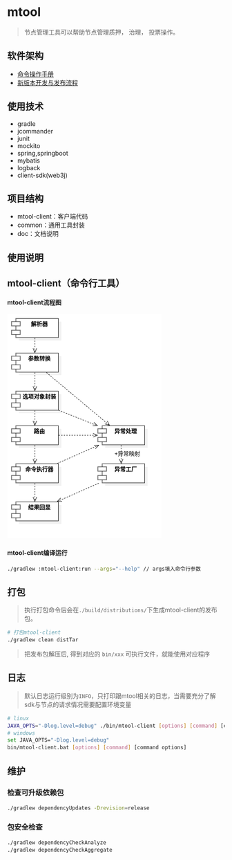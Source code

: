 # mtool
> 节点管理工具可以帮助节点管理质押， 治理， 投票操作。
## 软件架构

- [命令操作手册](./docs/命令操作手册.txt)
- [新版本开发与发布流程](./docs/新版本开发与发布流程.md)


## 使用技术

- gradle
- jcommander
- junit
- mockito
- spring,springboot
- mybatis
- logback
- client-sdk(web3j)

## 项目结构

- mtool-client：客户端代码
- common：通用工具封装
- doc：文档说明



## 使用说明

## mtool-client（命令行工具）

#### mtool-client流程图

![mtool-client组件图.png](./docs/images/mtool-client组件图.png)

#### mtool-client编译运行
```bash
./gradlew :mtool-client:run --args="--help" // args填入命令行参数
```


## 打包
> 执行打包命令后会在`./build/distributions/`下生成mtool-client的发布包。
```bash
# 打包mtool-client
./gradlew clean distTar
```

> 把发布包解压后, 得到对应的 `bin/xxx` 可执行文件，就能使用对应程序

## 日志
> 默认日志运行级别为`INFO`，只打印跟mtool相关的日志，当需要充分了解sdk与节点的请求情况需要配置环境变量

```bash
# linux
JAVA_OPTS="-Dlog.level=debug" ./bin/mtool-client [options] [command] [command options]
# windows
set JAVA_OPTS="-Dlog.level=debug"
bin/mtool-client.bat [options] [command] [command options]
```

## 维护
### 检查可升级依赖包
```bash
./gradlew dependencyUpdates -Drevision=release
```

### 包安全检查
```bash
./gradlew dependencyCheckAnalyze
./gradlew dependencyCheckAggregate
```
